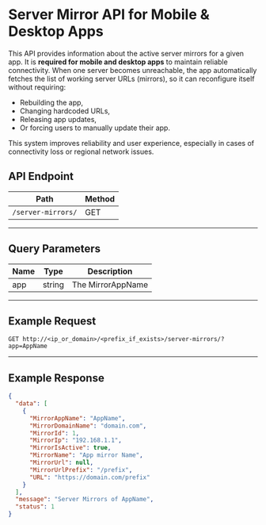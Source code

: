 # Server Mirror API for Mobile & Desktop Apps

This API provides information about the active server mirrors for a given app. It is **required for mobile and desktop apps** to maintain reliable connectivity.
When one server becomes unreachable, the app automatically fetches the list of working server URLs (mirrors), so it can reconfigure itself without requiring:

* Rebuilding the app,
* Changing hardcoded URLs,
* Releasing app updates,
* Or forcing users to manually update their app.

This system improves reliability and user experience, especially in cases of connectivity loss or regional network issues.

## API Endpoint

| Path               | Method |
| ------------------ | ------ |
| `/server-mirrors/` | GET    |

---

## Query Parameters

| Name | Type   | Description       |
| ---- | ------ | ----------------- |
| app  | string | The MirrorAppName |

---

## Example Request

```http
GET http://<ip_or_domain>/<prefix_if_exists>/server-mirrors/?app=AppName
```

---

## Example Response

```json
{
  "data": [
    {
      "MirrorAppName": "AppName",
      "MirrorDomainName": "domain.com",
      "MirrorId": 1,
      "MirrorIp": "192.168.1.1",
      "MirrorIsActive": true,
      "MirrorName": "App mirror Name",
      "MirrorUrl": null,
      "MirrorUrlPrefix": "/prefix",
      "URL": "https://domain.com/prefix"
    }
  ],
  "message": "Server Mirrors of AppName",
  "status": 1
}
```
